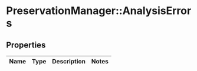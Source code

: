 # PreservationManager::AnalysisErrors

## Properties
Name | Type | Description | Notes
------------ | ------------- | ------------- | -------------

